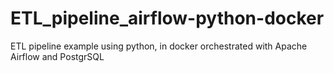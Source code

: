# ETL_pipeline_airflow-python-docker
ETL pipeline example using python, in docker orchestrated with Apache Airflow and PostgrSQL

